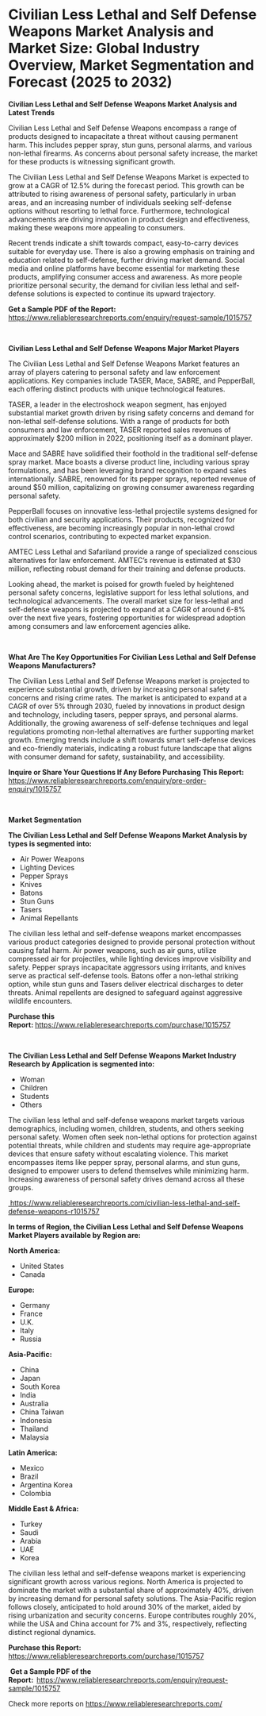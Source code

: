 <p><h1>Civilian Less Lethal and Self Defense Weapons Market Analysis and Market Size: Global Industry Overview, Market Segmentation and Forecast (2025 to 2032)</h1></p><p><strong>Civilian Less Lethal and Self Defense Weapons Market Analysis and Latest Trends</strong></p>
<p><p>Civilian Less Lethal and Self Defense Weapons encompass a range of products designed to incapacitate a threat without causing permanent harm. This includes pepper spray, stun guns, personal alarms, and various non-lethal firearms. As concerns about personal safety increase, the market for these products is witnessing significant growth.</p><p>The Civilian Less Lethal and Self Defense Weapons Market is expected to grow at a CAGR of 12.5% during the forecast period. This growth can be attributed to rising awareness of personal safety, particularly in urban areas, and an increasing number of individuals seeking self-defense options without resorting to lethal force. Furthermore, technological advancements are driving innovation in product design and effectiveness, making these weapons more appealing to consumers.</p><p>Recent trends indicate a shift towards compact, easy-to-carry devices suitable for everyday use. There is also a growing emphasis on training and education related to self-defense, further driving market demand. Social media and online platforms have become essential for marketing these products, amplifying consumer access and awareness. As more people prioritize personal security, the demand for civilian less lethal and self-defense solutions is expected to continue its upward trajectory.</p></p>
<p><strong>Get a Sample PDF of the Report:&nbsp;</strong> <a href="https://www.reliableresearchreports.com/enquiry/request-sample/1015757?utm_campaign=2413&utm_medium=2&utm_source=Github&utm_content=ia&utm_term=17022025&utm_id=civilian-less-lethal-and-self-defense-weapons">https://www.reliableresearchreports.com/enquiry/request-sample/1015757</a></p>
<p>&nbsp;</p>
<p><strong>Civilian Less Lethal and Self Defense Weapons Major Market Players</strong></p>
<p><p>The Civilian Less Lethal and Self Defense Weapons Market features an array of players catering to personal safety and law enforcement applications. Key companies include TASER, Mace, SABRE, and PepperBall, each offering distinct products with unique technological features.</p><p>TASER, a leader in the electroshock weapon segment, has enjoyed substantial market growth driven by rising safety concerns and demand for non-lethal self-defense solutions. With a range of products for both consumers and law enforcement, TASER reported sales revenues of approximately $200 million in 2022, positioning itself as a dominant player.</p><p>Mace and SABRE have solidified their foothold in the traditional self-defense spray market. Mace boasts a diverse product line, including various spray formulations, and has been leveraging brand recognition to expand sales internationally. SABRE, renowned for its pepper sprays, reported revenue of around $50 million, capitalizing on growing consumer awareness regarding personal safety.</p><p>PepperBall focuses on innovative less-lethal projectile systems designed for both civilian and security applications. Their products, recognized for effectiveness, are becoming increasingly popular in non-lethal crowd control scenarios, contributing to expected market expansion. </p><p>AMTEC Less Lethal and Safariland provide a range of specialized conscious alternatives for law enforcement. AMTEC’s revenue is estimated at $30 million, reflecting robust demand for their training and defense products.</p><p>Looking ahead, the market is poised for growth fueled by heightened personal safety concerns, legislative support for less lethal solutions, and technological advancements. The overall market size for less-lethal and self-defense weapons is projected to expand at a CAGR of around 6-8% over the next five years, fostering opportunities for widespread adoption among consumers and law enforcement agencies alike.</p></p>
<p>&nbsp;</p>
<p><strong>What Are The Key Opportunities For Civilian Less Lethal and Self Defense Weapons Manufacturers?</strong></p>
<p><p>The Civilian Less Lethal and Self Defense Weapons market is projected to experience substantial growth, driven by increasing personal safety concerns and rising crime rates. The market is anticipated to expand at a CAGR of over 5% through 2030, fueled by innovations in product design and technology, including tasers, pepper sprays, and personal alarms. Additionally, the growing awareness of self-defense techniques and legal regulations promoting non-lethal alternatives are further supporting market growth. Emerging trends include a shift towards smart self-defense devices and eco-friendly materials, indicating a robust future landscape that aligns with consumer demand for safety, sustainability, and accessibility.</p></p>
<p><strong>Inquire or Share Your Questions If Any Before Purchasing This Report:</strong> <a href="https://www.reliableresearchreports.com/enquiry/pre-order-enquiry/1015757?utm_campaign=2413&utm_medium=2&utm_source=Github&utm_content=ia&utm_term=17022025&utm_id=civilian-less-lethal-and-self-defense-weapons">https://www.reliableresearchreports.com/enquiry/pre-order-enquiry/1015757</a></p>
<p>&nbsp;</p>
<p><strong>Market Segmentation</strong></p>
<p><strong>The Civilian Less Lethal and Self Defense Weapons Market Analysis by types is segmented into:</strong></p>
<p><ul><li>Air Power Weapons</li><li>Lighting Devices</li><li>Pepper Sprays</li><li>Knives</li><li>Batons</li><li>Stun Guns</li><li>Tasers</li><li>Animal Repellants</li></ul></p>
<p><p>The civilian less lethal and self-defense weapons market encompasses various product categories designed to provide personal protection without causing fatal harm. Air power weapons, such as air guns, utilize compressed air for projectiles, while lighting devices improve visibility and safety. Pepper sprays incapacitate aggressors using irritants, and knives serve as practical self-defense tools. Batons offer a non-lethal striking option, while stun guns and Tasers deliver electrical discharges to deter threats. Animal repellents are designed to safeguard against aggressive wildlife encounters.</p></p>
<p><strong>Purchase this Report:&nbsp;</strong><a href="https://www.reliableresearchreports.com/purchase/1015757?utm_campaign=2413&utm_medium=2&utm_source=Github&utm_content=ia&utm_term=17022025&utm_id=civilian-less-lethal-and-self-defense-weapons">https://www.reliableresearchreports.com/purchase/1015757</a></p>
<p>&nbsp;</p>
<p><strong>The Civilian Less Lethal and Self Defense Weapons Market Industry Research by Application is segmented into:</strong></p>
<p><ul><li>Woman</li><li>Children</li><li>Students</li><li>Others</li></ul></p>
<p><p>The civilian less lethal and self-defense weapons market targets various demographics, including women, children, students, and others seeking personal safety. Women often seek non-lethal options for protection against potential threats, while children and students may require age-appropriate devices that ensure safety without escalating violence. This market encompasses items like pepper spray, personal alarms, and stun guns, designed to empower users to defend themselves while minimizing harm. Increasing awareness of personal safety drives demand across all these groups.</p></p>
<p><a href="https://www.reliableresearchreports.com/civilian-less-lethal-and-self-defense-weapons-r1015757?utm_campaign=2413&utm_medium=2&utm_source=Github&utm_content=ia&utm_term=17022025&utm_id=civilian-less-lethal-and-self-defense-weapons">&nbsp;https://www.reliableresearchreports.com/civilian-less-lethal-and-self-defense-weapons-r1015757</a></p>
<p><strong>In terms of Region, the Civilian Less Lethal and Self Defense Weapons Market Players available by Region are:</strong></p>
<p>
    <p> <strong> North America: </strong>
        <ul>
            <li>United States</li>
            <li>Canada</li>
        </ul>
        </p> 
    <p> <strong> Europe: </strong>
        <ul>
            <li>Germany</li>
            <li>France</li>
            <li>U.K.</li>
            <li>Italy</li>
            <li>Russia</li>
        </ul>
        </p> 
    <p> <strong> Asia-Pacific: </strong>
        <ul>
            <li>China</li>
            <li>Japan</li>
            <li>South Korea</li>
            <li>India</li>
            <li>Australia</li>
            <li>China Taiwan</li>
            <li>Indonesia</li>
            <li>Thailand</li>
            <li>Malaysia</li>
        </ul>
        </p> 
    <p> <strong> Latin America: </strong>
        <ul>
            <li>Mexico</li>
            <li>Brazil</li>
            <li>Argentina Korea</li>
            <li>Colombia</li>
        </ul>
        </p> 
    <p> <strong> Middle East & Africa: </strong>
        <ul>
            <li>Turkey</li>
            <li>Saudi</li>
            <li>Arabia</li>
            <li>UAE</li>
            <li>Korea</li>
        </ul>
    </p>
    </p>
<p><p>The civilian less lethal and self-defense weapons market is experiencing significant growth across various regions. North America is projected to dominate the market with a substantial share of approximately 40%, driven by increasing demand for personal safety solutions. The Asia-Pacific region follows closely, anticipated to hold around 30% of the market, aided by rising urbanization and security concerns. Europe contributes roughly 20%, while the USA and China account for 7% and 3%, respectively, reflecting distinct regional dynamics.</p></p>
<p><strong>Purchase this Report: </strong><a href="https://www.reliableresearchreports.com/purchase/1015757?utm_campaign=2413&utm_medium=2&utm_source=Github&utm_content=ia&utm_term=17022025&utm_id=civilian-less-lethal-and-self-defense-weapons">https://www.reliableresearchreports.com/purchase/1015757</a></p>
<p>&nbsp;<strong>Get a Sample PDF of the Report:&nbsp;&nbsp;</strong><a href="https://www.reliableresearchreports.com/enquiry/request-sample/1015757?utm_campaign=2413&utm_medium=2&utm_source=Github&utm_content=ia&utm_term=17022025&utm_id=civilian-less-lethal-and-self-defense-weapons">https://www.reliableresearchreports.com/enquiry/request-sample/1015757</a></p>
<p><strong></strong></p>
<p>Check more reports on <a href="https://www.reliableresearchreports.com/?utm_campaign=2413&utm_medium=2&utm_source=Github&utm_content=ia&utm_term=17022025&utm_id=civilian-less-lethal-and-self-defense-weapons">https://www.reliableresearchreports.com/</a></p>